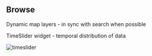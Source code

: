 ## Browse

Dynamic map layers - in sync with search when possible

TimeSlider widget - temporal distribution of data

![timeslider](resources/timeslider.gif)
